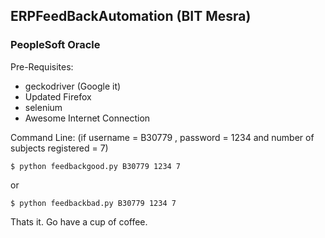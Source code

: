 ## ERPFeedBackAutomation (BIT Mesra)
### PeopleSoft Oracle

Pre-Requisites:
- geckodriver (Google it)
- Updated Firefox
- selenium
- Awesome Internet Connection

Command Line: (if username = B30779 , password = 1234 and number of subjects registered = 7)
```
$ python feedbackgood.py B30779 1234 7
```
or
```
$ python feedbackbad.py B30779 1234 7
```

Thats it. Go have a cup of coffee.
